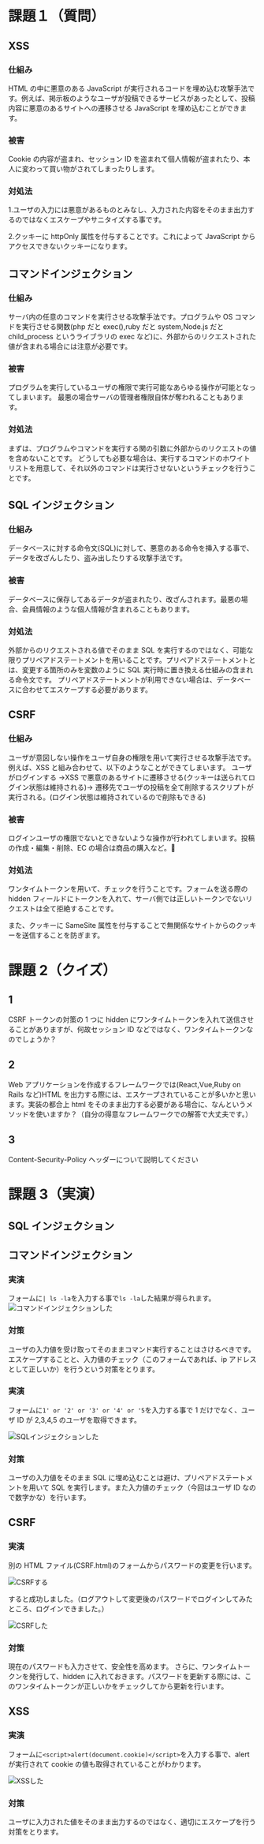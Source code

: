# 課題１（質問）

## XSS

### 仕組み

HTML の中に悪意のある JavaScript が実行されるコードを埋め込む攻撃手法です。例えば、掲示板のようなユーザが投稿できるサービスがあったとして、投稿内容に悪意のあるサイトへの遷移させる JavaScript を埋め込むことができます。

### 被害

Cookie の内容が盗まれ、セッション ID を盗まれて個人情報が盗まれたり、本人に変わって買い物がされてしまったりします。

### 対処法

1.ユーザの入力には悪意があるものとみなし、入力された内容をそのまま出力するのではなくエスケープやサニタイズする事です。

2.クッキーに httpOnly 属性を付与することです。これによって JavaScript からアクセスできないクッキーになります。

## コマンドインジェクション

### 仕組み

サーバ内の任意のコマンドを実行させる攻撃手法です。プログラムや OS コマンドを実行させる関数(php だと exec(),ruby だと system,Node.js だと child_process というライブラリの exec など)に、外部からのリクエストされた値が含まれる場合には注意が必要です。

### 被害

プログラムを実行しているユーザの権限で実行可能なあらゆる操作が可能となってしまいます。
最悪の場合サーバの管理者権限自体が奪われることもあります。

### 対処法

まずは、プログラムやコマンドを実行する関の引数に外部からのリクエストの値を含めないことです。
どうしても必要な場合は、実行するコマンドのホワイトリストを用意して、それ以外のコマンドは実行させないというチェックを行うことです。

## SQL インジェクション

### 仕組み

データベースに対する命令文(SQL)に対して、悪意のある命令を挿入する事で、データを改ざんしたり、盗み出したりする攻撃手法です。

### 被害

データベースに保存してあるデータが盗まれたり、改ざんされます。最悪の場合、会員情報のような個人情報が含まれることもあります。

### 対処法

外部からのリクエストされる値でそのまま SQL を実行するのではなく、可能な限りプリペアドステートメントを用いることです。プリペアドステートメントとは、変更する箇所のみを変数のように SQL 実行時に置き換える仕組みの含まれる命令文です。
プリペアドステートメントが利用できない場合は、データベースに合わせてエスケープする必要があります。

## CSRF

### 仕組み

ユーザが意図しない操作をユーザ自身の権限を用いて実行させる攻撃手法です。例えば、XSS と組み合わせて、以下のようなことができてしまいます。
ユーザがログインする →XSS で悪意のあるサイトに遷移させる(クッキーは送られてログイン状態は維持される)→ 遷移先でユーザの投稿を全て削除するスクリプトが実行される。(ログイン状態は維持されているので削除もできる)

### 被害

ログインユーザの権限でないとできないような操作が行われてしまいます。投稿の作成・編集・削除、EC の場合は商品の購入など。

### 対処法

ワンタイムトークンを用いて、チェックを行うことです。フォームを送る際の hidden フィールドにトークンを入れて、サーバ側では正しいトークンでないリクエストは全て拒絶することです。

また、クッキーに SameSite 属性を付与することで無関係なサイトからのクッキーを送信することを防ぎます。

# 課題 2（クイズ）

## 1

CSRF トークンの対策の 1 つに hidden にワンタイムトークンを入れて送信させることがありますが、何故セッション ID などではなく、ワンタイムトークンなのでしょうか？

## 2

Web アプリケーションを作成するフレームワークでは(React,Vue,Ruby on Rails など)HTML を出力する際には、エスケープされていることが多いかと思います。実装の都合上 html をそのまま出力する必要がある場合に、なんというメソッドを使いますか？（自分の得意なフレームワークでの解答で大丈夫です。）

## 3

Content-Security-Policy ヘッダーについて説明してください

# 課題 3（実演）

## SQL インジェクション

## コマンドインジェクション

### 実演

フォームに`| ls -la`を入力する事で`ls -la`した結果が得られます。
![コマンドインジェクションした](./images/COMMAND/CommandInjection.png)

### 対策

ユーザの入力値を受け取ってそのままコマンド実行することはさけるべきです。エスケープすることと、入力値のチェック（このフォームであれば、ip アドレスとして正しいか）を行うという対策をとります。

### 実演

フォームに`1' or '2' or '3' or '4' or '5`を入力する事で 1 だけでなく、ユーザ ID が 2,3,4,5 のユーザを取得できます。

![SQLインジェクションした](./images/SQL/SQLInjection.png)

### 対策

ユーザの入力値をそのまま SQL に埋め込むことは避け、プリペアドステートメントを用いて SQL を実行します。また入力値のチェック（今回はユーザ ID なので数字かな）を行います。

## CSRF

### 実演

別の HTML ファイル(CSRF.html)のフォームからパスワードの変更を行います。

![CSRFする](./images/CSRF/CSRF.png)

すると成功しました。（ログアウトして変更後のパスワードでログインしてみたところ、ログインできました。）

![CSRFした](./images/CSRF/CSRFSucess.png)

### 対策

現在のパスワードも入力させて、安全性を高めます。
さらに、ワンタイムトークンを発行して、hidden に入れておきます。パスワードを更新する際には、このワンタイムトークンが正しいかをチェックしてから更新を行います。

## XSS

### 実演

フォームに`<script>alert(document.cookie)</script>`を入力する事で、alert が実行されて cookie の値も取得されていることがわかります。

![XSSした](./images/XSS/XSS.png)

### 対策

ユーザに入力された値をそのまま出力するのではなく、適切にエスケープを行う対策をとります。
